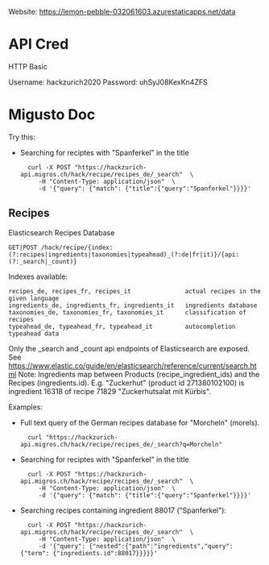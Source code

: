 Website: https://lemon-pebble-032061603.azurestaticapps.net/data

# API Cred

HTTP Basic

Username: hackzurich2020
Password: uhSyJ08KexKn4ZFS

# Migusto Doc

Try this:

* Searching for reciptes with "Spanferkel" in the title

        curl -X POST "https://hackzurich-api.migros.ch/hack/recipe/recipes_de/_search"  \
           -H "Content-Type: application/json"  \
           -d '{"query": {"match": {"title":{"query":"Spanferkel"}}}}'

Recipes
-------

Elasticsearch Recipes Database

    GET|POST /hack/recipe/{index:(?:recipes|ingredients|taxonomies|typeahead)_(?:de|fr|it)}/{api:(?:_search|_count)}

Indexes available:

    recipes_de, recipes_fr, recipes_it               actual recipes in the given language
    ingredients_de, ingredients_fr, ingredients_it   ingredients database
    taxonomies_de, taxonomies_fr, taxonomies_it      classification of recipes
    typeahead_de, typeahead_fr, typeahead_it         autocompletion typeahead data 

Only the _search and _count api endpoints of Elasticsearch are exposed.
See https://www.elastic.co/guide/en/elasticsearch/reference/current/search.html
Note: Ingredients map between Products (recipe_ingredient_ids) and the 
Recipes (ingredients.id). E.g. "Zuckerhut" (product id 271380102100) is
ingredient 16318 of recipe 71829 "Zuckerhutsalat mit Kürbis".

Examples:

* Full text query of the German recipes database for "Morcheln" (morels).

        curl "https://hackzurich-api.migros.ch/hack/recipe/recipes_de/_search?q=Morcheln"

* Searching for reciptes with "Spanferkel" in the title

        curl -X POST "https://hackzurich-api.migros.ch/hack/recipe/recipes_de/_search"  \
           -H "Content-Type: application/json"  \
           -d '{"query": {"match": {"title":{"query":"Spanferkel"}}}}'

* Searching recipes containing ingredient 88017 ("Spanferkel"):

        curl -X POST "https://hackzurich-api.migros.ch/hack/recipe/recipes_de/_search"  \
           -H "Content-Type: application/json"  \
           -d '{"query": {"nested":{"path":"ingredients","query": {"term": {"ingredients.id":88017}}}}}'   
